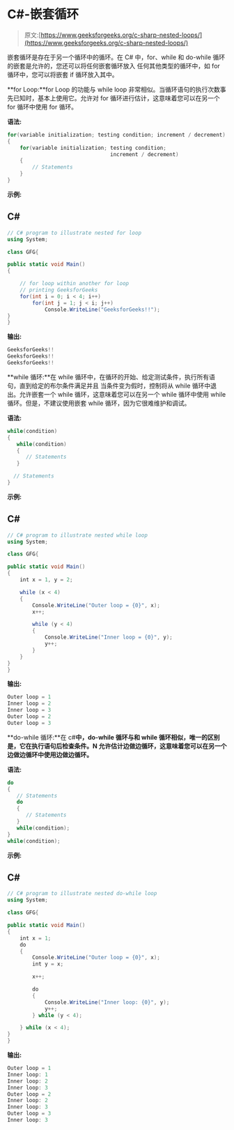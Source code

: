 # C#-嵌套循环

> 原文:[https://www.geeksforgeeks.org/c-sharp-nested-loops/](https://www.geeksforgeeks.org/c-sharp-nested-loops/)

嵌套循环是存在于另一个循环中的循环。在 C# 中，for、while 和 do-while 循环的嵌套是允许的，您还可以将任何嵌套循环放入  任何其他类型的循环中，如 for 循环中，您可以将嵌套 if 循环放入其中。

**for Loop:**for Loop 的功能与 while loop 非常相似。当循环语句的执行次数事先已知时，基本上使用它。允许对 for 循环进行估计，这意味着您可以在另一个 for 循环中使用 for 循环。

**语法:**

```cs
for(variable initialization; testing condition; increment / decrement)
{
    for(variable initialization; testing condition; 
                                 increment / decrement)
    {
        // Statements 
    }
}

```

**示例:**

## C#

```cs
// C# program to illustrate nested for loop 
using System; 

class GFG{

public static void Main() 
{ 

    // for loop within another for loop 
    // printing GeeksforGeeks 
    for(int i = 0; i < 4; i++) 
        for(int j = 1; j < i; j++) 
            Console.WriteLine("GeeksforGeeks!!"); 
} 
}
```

**输出:**

```cs
GeeksforGeeks!!
GeeksforGeeks!!
GeeksforGeeks!!

```

**while 循环:**在 while 循环中，在循环的开始、给定测试条件，执行所有语句，直到给定的布尔条件满足并且 当条件变为假时，控制将从 while 循环中退出。允许嵌套一个 while 循环，这意味着您可以在另一个 while 循环中使用 while 循环。但是，不建议使用嵌套 while 循环，因为它很难维护和调试。

**语法:**

```cs
while(condition) 
{
   while(condition)
   {
      // Statements 
   }

  // Statements 
}

```

**示例:**

## C#

```cs
// C# program to illustrate nested while loop 
using System; 

class GFG{

public static void Main() 
{ 
    int x = 1, y = 2;

    while (x < 4)
    {
        Console.WriteLine("Outer loop = {0}", x);
        x++;

        while (y < 4)
        {
            Console.WriteLine("Inner loop = {0}", y);
            y++;
        }
    }
} 
}
```

**输出:**

```cs
Outer loop = 1
Inner loop = 2
Inner loop = 3
Outer loop = 2
Outer loop = 3

```

**do-while 循环:**在 c#**中，do-while 循环与和 while 循环相似，唯一的区别是，它在执行语句后检查条件。N 允许估计边做边循环，这意味着您可以在另一个边做边循环中使用边做边循环。**

****语法:****

```cs
do
{
   // Statements
   do 
   {
      // Statements
   }
   while(condition);
}
while(condition); 
```

****示例:****

## **C#**

```cs
// C# program to illustrate nested do-while loop 
using System; 

class GFG{

public static void Main() 
{ 
    int x = 1;
    do
    {
        Console.WriteLine("Outer loop = {0}", x);
        int y = x;

        x++;

        do
        {
            Console.WriteLine("Inner loop: {0}", y);
            y++;
        } while (y < 4);

    } while (x < 4);
} 
}
```

****输出:****

```cs
Outer loop = 1
Inner loop: 1
Inner loop: 2
Inner loop: 3
Outer loop = 2
Inner loop: 2
Inner loop: 3
Outer loop = 3
Inner loop: 3 
```